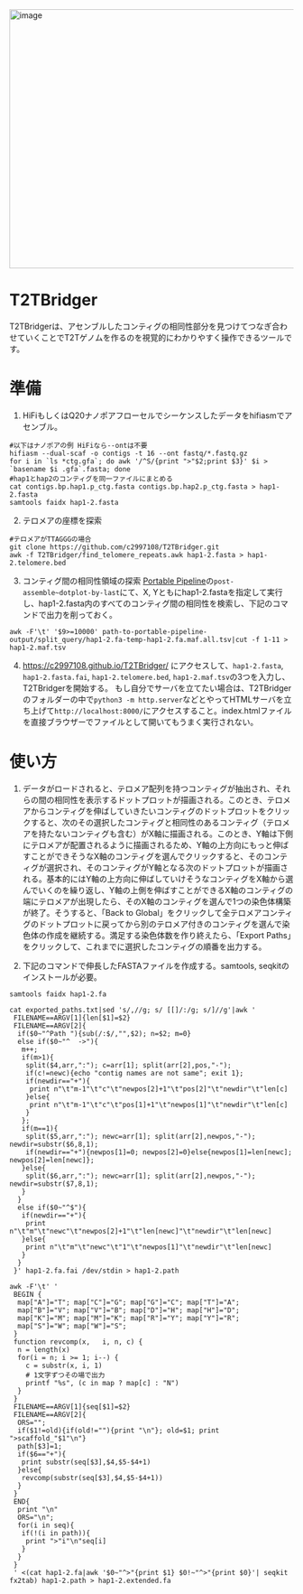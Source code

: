 <img width="910" height="459" alt="image" src="https://github.com/user-attachments/assets/5c83085b-73e8-4cce-81ef-60b47f9ac3cf" />

# T2TBridger
T2TBridgerは、アセンブルしたコンティグの相同性部分を見つけてつなぎ合わせていくことでT2Tゲノムを作るのを視覚的にわかりやすく操作できるツールです。

# 準備
1. HiFiもしくはQ20ナノポアフローセルでシーケンスしたデータをhifiasmでアセンブル。
```
#以下はナノポアの例 HiFiなら--ontは不要
hifiasm --dual-scaf -o contigs -t 16 --ont fastq/*.fastq.gz
for i in `ls *ctg.gfa`; do awk '/^S/{print ">"$2;print $3}' $i > `basename $i .gfa`.fasta; done
#hap1とhap2のコンティグを同一ファイルにまとめる
cat contigs.bp.hap1.p_ctg.fasta contigs.bp.hap2.p_ctg.fasta > hap1-2.fasta
samtools faidx hap1-2.fasta
```

2. テロメアの座標を探索
```
#テロメアがTTAGGGの場合
git clone https://github.com/c2997108/T2TBridger.git
awk -f T2TBridger/find_telomere_repeats.awk hap1-2.fasta > hap1-2.telomere.bed
```

3. コンティグ間の相同性領域の探索
[Portable Pipeline](https://github.com/c2997108/OpenPortablePipeline)の`post-assemble~dotplot-by-last`にて、X, Yともにhap1-2.fastaを指定して実行し、hap1-2.fasta内のすべてのコンティグ間の相同性を検索し、下記のコマンドで出力を削っておく。
```
awk -F'\t' '$9>=10000' path-to-portable-pipeline-output/split_query/hap1-2.fa-temp-hap1-2.fa.maf.all.tsv|cut -f 1-11 > hap1-2.maf.tsv
```

4. https://c2997108.github.io/T2TBridger/
にアクセスして、`hap1-2.fasta`, `hap1-2.fasta.fai`, `hap1-2.telomere.bed`, `hap1-2.maf.tsv`の3つを入力し、T2TBridgerを開始する。
もし自分でサーバを立てたい場合は、T2TBridgerのフォルダーの中で```python3 -m http.server```などとやってHTMLサーバを立ち上げて```http://localhost:8000/```にアクセスすること。index.htmlファイルを直接ブラウザーでファイルとして開いてもうまく実行されない。

# 使い方
1. データがロードされると、テロメア配列を持つコンティグが抽出され、それらの間の相同性を表示するドットプロットが描画される。このとき、テロメアからコンティグを伸ばしていきたいコンティグのドットプロットをクリックすると、次のその選択したコンティグと相同性のあるコンティグ（テロメアを持たないコンティグも含む）がX軸に描画される。このとき、Y軸は下側にテロメアが配置されるように描画されるため、Y軸の上方向にもっと伸ばすことができそうなX軸のコンティグを選んでクリックすると、そのコンティグが選択され、そのコンティグがY軸となる次のドットプロットが描画される。基本的にはY軸の上方向に伸ばしていけそうなコンティグをX軸から選んでいくのを繰り返し、Y軸の上側を伸ばすことができるX軸のコンティグの端にテロメアが出現したら、そのX軸のコンティグを選んで1つの染色体構築が終了。そうすると、「Back to Global」をクリックして全テロメアコンティグのドットプロットに戻ってから別のテロメア付きのコンティグを選んで染色体の作成を継続する。満足する染色体数を作り終えたら、「Export Paths」をクリックして、これまでに選択したコンティグの順番を出力する。

2. 下記のコマンドで伸長したFASTAファイルを作成する。samtools, seqkitのインストールが必要。
```
samtools faidx hap1-2.fa

cat exported_paths.txt|sed 's/,//g; s/ [[]/:/g; s/]//g'|awk '
 FILENAME==ARGV[1]{len[$1]=$2}
 FILENAME==ARGV[2]{
  if($0~"^Path "){sub(/:$/,"",$2); n=$2; m=0}
  else if($0~"^  ->"){
   m++;
   if(m>1){
    split($4,arr,":"); c=arr[1]; split(arr[2],pos,"-");
    if(c!=newc){echo "contig names are not same"; exit 1};
    if(newdir=="+"){
     print n"\t"m-1"\t"c"\t"newpos[2]+1"\t"pos[2]"\t"newdir"\t"len[c]
    }else{
     print n"\t"m-1"\t"c"\t"pos[1]+1"\t"newpos[1]"\t"newdir"\t"len[c]
    }
   };
   if(m==1){
    split($5,arr,":"); newc=arr[1]; split(arr[2],newpos,"-"); newdir=substr($6,8,1);
    if(newdir=="+"){newpos[1]=0; newpos[2]=0}else{newpos[1]=len[newc]; newpos[2]=len[newc]};
   }else{
    split($6,arr,":"); newc=arr[1]; split(arr[2],newpos,"-"); newdir=substr($7,8,1);
   }
  }
  else if($0~"^$"){
   if(newdir=="+"){
    print n"\t"m"\t"newc"\t"newpos[2]+1"\t"len[newc]"\t"newdir"\t"len[newc]
   }else{
    print n"\t"m"\t"newc"\t"1"\t"newpos[1]"\t"newdir"\t"len[newc]
   }
  }
 }' hap1-2.fa.fai /dev/stdin > hap1-2.path

awk -F'\t' '
 BEGIN {
  map["A"]="T"; map["C"]="G"; map["G"]="C"; map["T"]="A";
  map["B"]="V"; map["V"]="B"; map["D"]="H"; map["H"]="D";
  map["K"]="M"; map["M"]="K"; map["R"]="Y"; map["Y"]="R";
  map["S"]="W"; map["W"]="S";
 }
 function revcomp(x,   i, n, c) {
  n = length(x)
  for(i = n; i >= 1; i--) {
    c = substr(x, i, 1)
    # 1文字ずつその場で出力
    printf "%s", (c in map ? map[c] : "N")
  }
 }
 FILENAME==ARGV[1]{seq[$1]=$2}
 FILENAME==ARGV[2]{
  ORS="";
  if($1!=old){if(old!=""){print "\n"}; old=$1; print ">scaffold_"$1"\n"}
  path[$3]=1;
  if($6=="+"){
   print substr(seq[$3],$4,$5-$4+1)
  }else{
   revcomp(substr(seq[$3],$4,$5-$4+1))
  }
 }
 END{
  print "\n"
  ORS="\n";
  for(i in seq){
   if(!(i in path)){
    print ">"i"\n"seq[i]
   }
  }
 }
 ' <(cat hap1-2.fa|awk '$0~"^>"{print $1} $0!~"^>"{print $0}'| seqkit fx2tab) hap1-2.path > hap1-2.extended.fa
```

